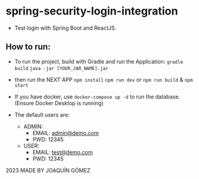 # spring-security-login-integration

* Test login with Spring Boot and ReactJS.

## How to run:

* To run the project, build with Gradle and run the Application:
```gradle build```
```java -jar [YOUR_JAR_NAME].jar```

* then run the NEXT APP
```npm install```
```npm run dev``` or ```npm run build``` & ```npm start```

* If you have docker, use ```docker-compose up -d``` to run the database. (Ensure Docker Desktop is running)

* The default users are:
  - ADMIN:
    - EMAIL: admin@demo.com
    - PWD: 12345
  - USER:
    - EMAIL: test@demo.com
    - PWD: 12345
   

2023 MADE BY JOAQUÍN GÓMEZ  
 
